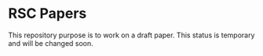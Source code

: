 # RSC Papers

This repository purpose is to work on a draft paper. This status is temporary
and will be changed soon.
